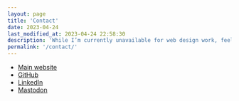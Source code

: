 ```yaml
---
layout: page
title: 'Contact'
date: 2023-04-24
last_modified_at: 2023-04-24 22:58:30
description: 'While I’m currently unavailable for web design work, feel free to connect online.'
permalink: '/contact/'
---
```

- [Main website](https://minutestomidnight.co.uk)
- [GitHub](https://github.com/simonesilvestroni)
- [LinkedIn](https://www.linkedin.com/in/simonesilvestroni/)
- [Mastodon](https://indieweb.social/@m2m)